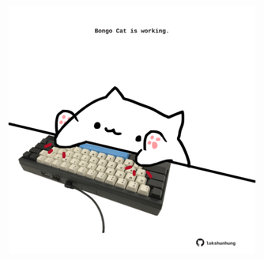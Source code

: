 <!-- built at 08/09/2023, 06:00:54 UTC -->
<p align="center">
  <img width="500" height="500" src="./ReadmeImage.svg">
</p>
